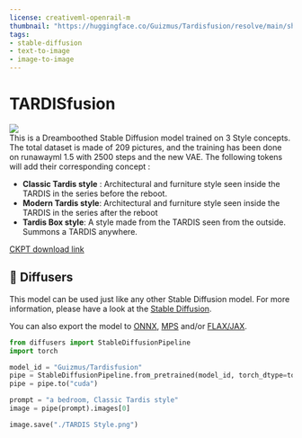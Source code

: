```yaml
---
license: creativeml-openrail-m
thumbnail: "https://huggingface.co/Guizmus/Tardisfusion/resolve/main/showcase.jpg"
tags:
- stable-diffusion
- text-to-image
- image-to-image
---
```


# TARDISfusion
<p>
	<img src="https://huggingface.co/Guizmus/Tardisfusion/raw/main/showcase.jpg"/><br/>
	This is a Dreamboothed Stable Diffusion model trained on 3 Style concepts.<br/>
	The total dataset is made of 209 pictures, and the training has been done on runawayml 1.5 with 2500 steps and the new VAE.
	The following tokens will add their corresponding concept :<br/>
	<ul>
		<li><b>Classic Tardis style</b> : Architectural and furniture style seen inside the TARDIS in the series before the reboot.</li>
		<li><b>Modern Tardis style</b>: Architectural and furniture style seen inside the TARDIS in the series after the reboot</li>
		<li><b>Tardis Box style</b>: A style made from the TARDIS seen from the outside. Summons a TARDIS anywhere.</li>
	</ul>
</p>

[CKPT download link](https://huggingface.co/Guizmus/Tardisfusion/resolve/main/Tardisfusion-v2.ckpt)

## 🧨 Diffusers

This model can be used just like any other Stable Diffusion model. For more information,
please have a look at the [Stable Diffusion](https://huggingface.co/docs/diffusers/api/pipelines/stable_diffusion).

You can also export the model to [ONNX](https://huggingface.co/docs/diffusers/optimization/onnx), [MPS](https://huggingface.co/docs/diffusers/optimization/mps) and/or [FLAX/JAX]().

```python
from diffusers import StableDiffusionPipeline
import torch

model_id = "Guizmus/Tardisfusion"
pipe = StableDiffusionPipeline.from_pretrained(model_id, torch_dtype=torch.float16)
pipe = pipe.to("cuda")

prompt = "a bedroom, Classic Tardis style"
image = pipe(prompt).images[0]

image.save("./TARDIS Style.png")
```